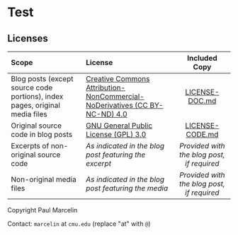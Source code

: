 # Test

## Licenses

|Scope|License|Included Copy|
|:---|:---|:---:|
|Blog posts (except source code portions), index pages, original media files|[Creative Commons<br>Attribution-NonCommercial-NoDerivatives (CC BY-NC-ND) 4.0](https://creativecommons.org/licenses/by-nc-nd/4.0/legalcode.en)|[LICENSE-DOC.md](/LICENSE.md)|
|Original source code in blog posts|[GNU General Public License (GPL) 3.0](http://www.gnu.org/licenses/gpl-3.0.html)|[LICENSE-CODE.md](/LICENSE-CODE.md)|
|Excerpts of non-original source code|_As indicated in the blog post featuring the excerpt_|_Provided with the blog post, if required_|
|Non-original media files|_As indicated in the blog post featuring the media_|_Provided with the blog post, if required_|

Copyright Paul Marcelin

Contact: `marcelin` at `cmu.edu` (replace "at" with `@`)
